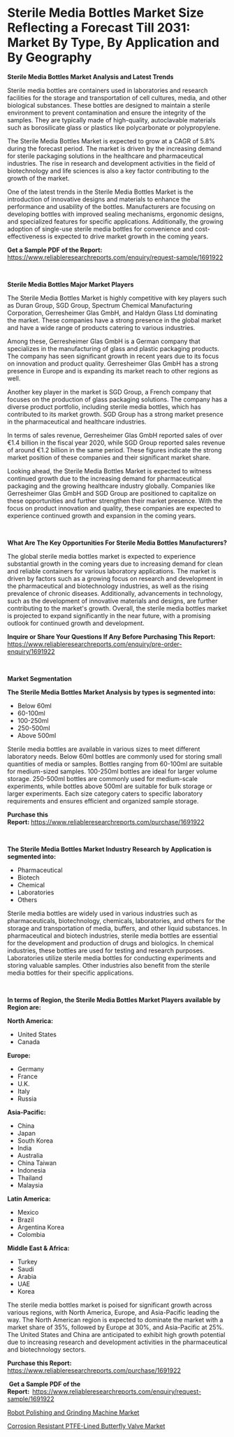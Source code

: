 <p><h1>Sterile Media Bottles Market Size Reflecting a Forecast Till 2031: Market By Type, By Application and By Geography</h1></p><p><strong>Sterile Media Bottles Market Analysis and Latest Trends</strong></p>
<p><p>Sterile media bottles are containers used in laboratories and research facilities for the storage and transportation of cell cultures, media, and other biological substances. These bottles are designed to maintain a sterile environment to prevent contamination and ensure the integrity of the samples. They are typically made of high-quality, autoclavable materials such as borosilicate glass or plastics like polycarbonate or polypropylene.</p><p>The Sterile Media Bottles Market is expected to grow at a CAGR of 5.8% during the forecast period. The market is driven by the increasing demand for sterile packaging solutions in the healthcare and pharmaceutical industries. The rise in research and development activities in the field of biotechnology and life sciences is also a key factor contributing to the growth of the market.</p><p>One of the latest trends in the Sterile Media Bottles Market is the introduction of innovative designs and materials to enhance the performance and usability of the bottles. Manufacturers are focusing on developing bottles with improved sealing mechanisms, ergonomic designs, and specialized features for specific applications. Additionally, the growing adoption of single-use sterile media bottles for convenience and cost-effectiveness is expected to drive market growth in the coming years.</p></p>
<p><strong>Get a Sample PDF of the Report:&nbsp;</strong> <a href="https://www.reliableresearchreports.com/enquiry/request-sample/1691922">https://www.reliableresearchreports.com/enquiry/request-sample/1691922</a></p>
<p>&nbsp;</p>
<p><strong>Sterile Media Bottles Major Market Players</strong></p>
<p><p>The Sterile Media Bottles Market is highly competitive with key players such as Duran Group, SGD Group, Spectrum Chemical Manufacturing Corporation, Gerresheimer Glas GmbH, and Haldyn Glass Ltd dominating the market. These companies have a strong presence in the global market and have a wide range of products catering to various industries.</p><p>Among these, Gerresheimer Glas GmbH is a German company that specializes in the manufacturing of glass and plastic packaging products. The company has seen significant growth in recent years due to its focus on innovation and product quality. Gerresheimer Glas GmbH has a strong presence in Europe and is expanding its market reach to other regions as well.</p><p>Another key player in the market is SGD Group, a French company that focuses on the production of glass packaging solutions. The company has a diverse product portfolio, including sterile media bottles, which has contributed to its market growth. SGD Group has a strong market presence in the pharmaceutical and healthcare industries.</p><p>In terms of sales revenue, Gerresheimer Glas GmbH reported sales of over €1.4 billion in the fiscal year 2020, while SGD Group reported sales revenue of around €1.2 billion in the same period. These figures indicate the strong market position of these companies and their significant market share.</p><p>Looking ahead, the Sterile Media Bottles Market is expected to witness continued growth due to the increasing demand for pharmaceutical packaging and the growing healthcare industry globally. Companies like Gerresheimer Glas GmbH and SGD Group are positioned to capitalize on these opportunities and further strengthen their market presence. With the focus on product innovation and quality, these companies are expected to experience continued growth and expansion in the coming years.</p></p>
<p>&nbsp;</p>
<p><strong>What Are The Key Opportunities For Sterile Media Bottles Manufacturers?</strong></p>
<p><p>The global sterile media bottles market is expected to experience substantial growth in the coming years due to increasing demand for clean and reliable containers for various laboratory applications. The market is driven by factors such as a growing focus on research and development in the pharmaceutical and biotechnology industries, as well as the rising prevalence of chronic diseases. Additionally, advancements in technology, such as the development of innovative materials and designs, are further contributing to the market's growth. Overall, the sterile media bottles market is projected to expand significantly in the near future, with a promising outlook for continued growth and development.</p></p>
<p><strong>Inquire or Share Your Questions If Any Before Purchasing This Report:</strong> <a href="https://www.reliableresearchreports.com/enquiry/pre-order-enquiry/1691922">https://www.reliableresearchreports.com/enquiry/pre-order-enquiry/1691922</a></p>
<p>&nbsp;</p>
<p><strong>Market Segmentation</strong></p>
<p><strong>The Sterile Media Bottles Market Analysis by types is segmented into:</strong></p>
<p><ul><li>Below 60ml</li><li>60-100ml</li><li>100-250ml</li><li>250-500ml</li><li>Above 500ml</li></ul></p>
<p><p>Sterile media bottles are available in various sizes to meet different laboratory needs. Below 60ml bottles are commonly used for storing small quantities of media or samples. Bottles ranging from 60-100ml are suitable for medium-sized samples. 100-250ml bottles are ideal for larger volume storage. 250-500ml bottles are commonly used for medium-scale experiments, while bottles above 500ml are suitable for bulk storage or larger experiments. Each size category caters to specific laboratory requirements and ensures efficient and organized sample storage.</p></p>
<p><strong>Purchase this Report:&nbsp;</strong><a href="https://www.reliableresearchreports.com/purchase/1691922">https://www.reliableresearchreports.com/purchase/1691922</a></p>
<p>&nbsp;</p>
<p><strong>The Sterile Media Bottles Market Industry Research by Application is segmented into:</strong></p>
<p><ul><li>Pharmaceutical</li><li>Biotech</li><li>Chemical</li><li>Laboratories</li><li>Others</li></ul></p>
<p><p>Sterile media bottles are widely used in various industries such as pharmaceuticals, biotechnology, chemicals, laboratories, and others for the storage and transportation of media, buffers, and other liquid substances. In pharmaceutical and biotech industries, sterile media bottles are essential for the development and production of drugs and biologics. In chemical industries, these bottles are used for testing and research purposes. Laboratories utilize sterile media bottles for conducting experiments and storing valuable samples. Other industries also benefit from the sterile media bottles for their specific applications.</p></p>
<p>&nbsp;</p>
<p><strong>In terms of Region, the Sterile Media Bottles Market Players available by Region are:</strong></p>
<p>
    <p> <strong> North America: </strong>
        <ul>
            <li>United States</li>
            <li>Canada</li>
        </ul>
        </p> 
    <p> <strong> Europe: </strong>
        <ul>
            <li>Germany</li>
            <li>France</li>
            <li>U.K.</li>
            <li>Italy</li>
            <li>Russia</li>
        </ul>
        </p> 
    <p> <strong> Asia-Pacific: </strong>
        <ul>
            <li>China</li>
            <li>Japan</li>
            <li>South Korea</li>
            <li>India</li>
            <li>Australia</li>
            <li>China Taiwan</li>
            <li>Indonesia</li>
            <li>Thailand</li>
            <li>Malaysia</li>
        </ul>
        </p> 
    <p> <strong> Latin America: </strong>
        <ul>
            <li>Mexico</li>
            <li>Brazil</li>
            <li>Argentina Korea</li>
            <li>Colombia</li>
        </ul>
        </p> 
    <p> <strong> Middle East & Africa: </strong>
        <ul>
            <li>Turkey</li>
            <li>Saudi</li>
            <li>Arabia</li>
            <li>UAE</li>
            <li>Korea</li>
        </ul>
    </p>
    </p>
<p><p>The sterile media bottles market is poised for significant growth across various regions, with North America, Europe, and Asia-Pacific leading the way. The North American region is expected to dominate the market with a market share of 35%, followed by Europe at 30%, and Asia-Pacific at 25%. The United States and China are anticipated to exhibit high growth potential due to increasing research and development activities in the pharmaceutical and biotechnology sectors.</p></p>
<p><strong>Purchase this Report: </strong><a href="https://www.reliableresearchreports.com/purchase/1691922">https://www.reliableresearchreports.com/purchase/1691922</a></p>
<p>&nbsp;<strong>Get a Sample PDF of the Report:&nbsp;&nbsp;</strong><a href="https://www.reliableresearchreports.com/enquiry/request-sample/1691922">https://www.reliableresearchreports.com/enquiry/request-sample/1691922</a></p>
<p><strong></strong></p>
<p><p><a href="https://issuu.com/reportprime-2/docs/robot-polishing-and-grinding-machine-market-size-2">Robot Polishing and Grinding Machine Market</a></p><p><a href="https://issuu.com/reportprime-2/docs/corrosion-resistant-ptfe-lined-butterfly-valve-mar">Corrosion Resistant PTFE-Lined Butterfly Valve Market</a></p></p>